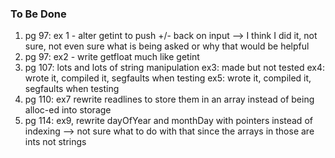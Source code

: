 ### To Be Done
1.  pg 97: ex 1 - alter getint to push +/- back on input --> I think I did it, not sure, not even sure what is being asked or why that would be helpful
2.  pg 97: ex2 - write getfloat much like getint
3.  pg 107: lots and lots of string manipulation
  ex3: made but not tested
  ex4: wrote it, compiled it, segfaults when testing
  ex5: wrote it, compiled it, segfaults when testing
4.  pg 110: ex7 rewrite readlines to store them in an array instead of being alloc-ed into storage
5.  pg 114: ex9, rewrite dayOfYear and monthDay with pointers instead of indexing --> not sure what to do with that since the arrays in those are ints not strings
